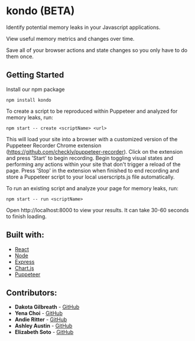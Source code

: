 # kondo (BETA)

Identify potential memory leaks in your Javascript applications.

View useful memory metrics and changes over time.

Save all of your browser actions and state changes so you only have to do them once.

## Getting Started

Install our npm package

`npm install kondo`

To create a script to be reproduced within Puppeteer and analyzed for memory leaks, run:

`npm start -- create <scriptName> <url>`

This will load your site into a browser with a customized version of the Puppeteer Recorder Chrome extension (https://github.com/checkly/puppeteer-recorder). 
Click on the extension and press 'Start' to begin recording. 
Begin toggling visual states and performing any actions within your site that don't trigger a reload of the page. 
Press 'Stop' in the extension when finished to end recording and store a Puppeteer script to your local userscripts.js file automatically.

To run an existing script and analyze your page for memory leaks, run:

`npm start -- run <scriptName>`

Open http://localhost:8000 to view your results. It can take 30-60 seconds to finish loading.

## Built with:

* [React](https://reactjs.org/)
* [Node](https://nodejs.org/)
* [Express](https://expressjs.com/)
* [Chart.js](https://www.chartjs.org/)
* [Puppeteer](https://developers.google.com/web/tools/puppeteer)

## Contributors:

* **Dakota Gilbreath** - [GitHub](https://github.com/dgilbrea92)
* **Yena Choi** - [GitHub](http://github.com/cychoi00)
* **Andie Ritter** - [GitHub](https://github.com/andieritter)
* **Ashley Austin** - [GitHub](https://github.com/mraustin2u)
* **Elizabeth Soto** - [GitHub](https://github.com/elizabeth87)

